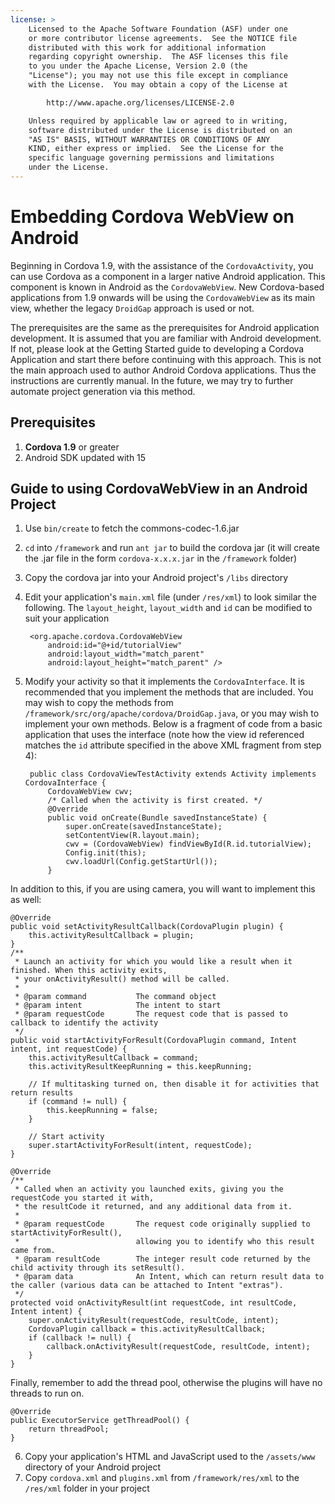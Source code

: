 ```yaml
---
license: >
    Licensed to the Apache Software Foundation (ASF) under one
    or more contributor license agreements.  See the NOTICE file
    distributed with this work for additional information
    regarding copyright ownership.  The ASF licenses this file
    to you under the Apache License, Version 2.0 (the
    "License"); you may not use this file except in compliance
    with the License.  You may obtain a copy of the License at

        http://www.apache.org/licenses/LICENSE-2.0

    Unless required by applicable law or agreed to in writing,
    software distributed under the License is distributed on an
    "AS IS" BASIS, WITHOUT WARRANTIES OR CONDITIONS OF ANY
    KIND, either express or implied.  See the License for the
    specific language governing permissions and limitations
    under the License.
---
```


Embedding Cordova WebView on Android
====================================

Beginning in Cordova 1.9, with the assistance of the `CordovaActivity`, you can use Cordova as a component in a larger native Android application. This component is known in Android
as the `CordovaWebView`. New Cordova-based applications from 1.9 onwards will be using the `CordovaWebView` as its main view, whether the legacy `DroidGap` approach is 
used or not.

The prerequisites are the same as the prerequisites for Android application development. It is assumed that you are familiar with Android development. If not, please
look at the Getting Started guide to developing a Cordova Application and start there before continuing with this approach. This is not the main approach used
to author Android Cordova applications. Thus the instructions are currently manual.  In the future, we may try to further automate project generation via this method.

Prerequisites
-------------

1. **Cordova 1.9** or greater
2. Android SDK updated with 15

Guide to using CordovaWebView in an Android Project
---------------------------------------------------

1. Use `bin/create` to fetch the commons-codec-1.6.jar
2. `cd` into `/framework` and run `ant jar` to build the cordova jar (it
   will create the .jar file in the form `cordova-x.x.x.jar` in the
   `/framework` folder)
3. Copy the cordova jar into your Android project's `/libs` directory
4. Edit your application's `main.xml` file (under `/res/xml`) to look similar the following. The `layout_height`, `layout_width` and `id` can be modified to suit your application

        <org.apache.cordova.CordovaWebView
            android:id="@+id/tutorialView"
            android:layout_width="match_parent"
            android:layout_height="match_parent" />

5. Modify your activity so that it implements the `CordovaInterface`.  It is recommended that you implement the methods that are included.  You may wish to copy the methods from `/framework/src/org/apache/cordova/DroidGap.java`, or you may wish to implement your own methods.  Below is a fragment of code from a basic application that uses the interface (note how the view id referenced matches the `id` attribute specified in the above XML fragment from step 4):

        public class CordovaViewTestActivity extends Activity implements CordovaInterface {
            CordovaWebView cwv;
            /* Called when the activity is first created. */
            @Override
            public void onCreate(Bundle savedInstanceState) {
                super.onCreate(savedInstanceState);
                setContentView(R.layout.main);
                cwv = (CordovaWebView) findViewById(R.id.tutorialView);
                Config.init(this);
                cwv.loadUrl(Config.getStartUrl());
            }

In addition to this, if you are using camera, you will want to implement this as well:

    @Override
    public void setActivityResultCallback(CordovaPlugin plugin) {
        this.activityResultCallback = plugin;        
    }
    /**
     * Launch an activity for which you would like a result when it finished. When this activity exits, 
     * your onActivityResult() method will be called.
     *
     * @param command           The command object
     * @param intent            The intent to start
     * @param requestCode       The request code that is passed to callback to identify the activity
     */
    public void startActivityForResult(CordovaPlugin command, Intent intent, int requestCode) {
        this.activityResultCallback = command;
        this.activityResultKeepRunning = this.keepRunning;

        // If multitasking turned on, then disable it for activities that return results
        if (command != null) {
            this.keepRunning = false;
        }

        // Start activity
        super.startActivityForResult(intent, requestCode);
    }

    @Override
    /**
     * Called when an activity you launched exits, giving you the requestCode you started it with,
     * the resultCode it returned, and any additional data from it.
     *
     * @param requestCode       The request code originally supplied to startActivityForResult(),
     *                          allowing you to identify who this result came from.
     * @param resultCode        The integer result code returned by the child activity through its setResult().
     * @param data              An Intent, which can return result data to the caller (various data can be attached to Intent "extras").
     */
    protected void onActivityResult(int requestCode, int resultCode, Intent intent) {
        super.onActivityResult(requestCode, resultCode, intent);
        CordovaPlugin callback = this.activityResultCallback;
        if (callback != null) {
            callback.onActivityResult(requestCode, resultCode, intent);
        }
    }

Finally, remember to add the thread pool, otherwise the plugins will have no threads to run on.


    @Override
    public ExecutorService getThreadPool() {
        return threadPool;
    }

6. Copy your application's HTML and JavaScript used to the `/assets/www` directory of your Android project
7. Copy `cordova.xml` and `plugins.xml` from `/framework/res/xml` to the `/res/xml` folder in your project
